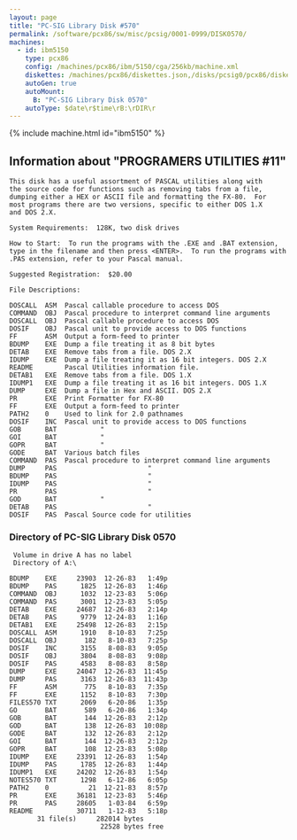 ```yaml
---
layout: page
title: "PC-SIG Library Disk #570"
permalink: /software/pcx86/sw/misc/pcsig/0001-0999/DISK0570/
machines:
  - id: ibm5150
    type: pcx86
    config: /machines/pcx86/ibm/5150/cga/256kb/machine.xml
    diskettes: /machines/pcx86/diskettes.json,/disks/pcsig0/pcx86/diskettes.json
    autoGen: true
    autoMount:
      B: "PC-SIG Library Disk 0570"
    autoType: $date\r$time\rB:\rDIR\r
---
```


{% include machine.html id="ibm5150" %}

## Information about "PROGRAMERS UTILITIES #11"

    This disk has a useful assortment of PASCAL utilities along with
    the source code for functions such as removing tabs from a file,
    dumping either a HEX or ASCII file and formatting the FX-80.  For
    most programs there are two versions, specific to either DOS 1.X
    and DOS 2.X.
    
    System Requirements:  128K, two disk drives
    
    How to Start:  To run the programs with the .EXE and .BAT extension,
    type in the filename and then press <ENTER>.  To run the programs with
    .PAS extension, refer to your Pascal manual.
    
    Suggested Registration:  $20.00
    
    File Descriptions:
    
    DOSCALL  ASM  Pascal callable procedure to access DOS
    COMMAND  OBJ  Pascal procedure to interpret command line arguments
    DOSCALL  OBJ  Pascal callable procedure to access DOS
    DOSIF    OBJ  Pascal unit to provide access to DOS functions
    FF       ASM  Output a form-feed to printer
    BDUMP    EXE  Dump a file treating it as 8 bit bytes
    DETAB    EXE  Remove tabs from a file. DOS 2.X
    IDUMP    EXE  Dump a file treating it as 16 bit integers. DOS 2.X
    README        Pascal Utilities information file.
    DETAB1   EXE  Remove tabs from a file. DOS 1.X
    IDUMP1   EXE  Dump a file treating it as 16 bit integers. DOS 1.X
    DUMP     EXE  Dump a file in Hex and ASCII. DOS 2.X
    PR       EXE  Print Formatter for FX-80
    FF       EXE  Output a form-feed to printer
    PATH2    0    Used to link for 2.0 pathnames
    DOSIF    INC  Pascal unit to provide access to DOS functions
    GOB      BAT           "
    GOI      BAT           "
    GOPR     BAT           "
    GODE     BAT  Various batch files
    COMMAND  PAS  Pascal procedure to interpret command line arguments
    DUMP     PAS                       "
    BDUMP    PAS                       "
    IDUMP    PAS                       "
    PR       PAS                       "
    GOD      BAT           "
    DETAB    PAS                       "
    DOSIF    PAS  Pascal Source code for utilities

### Directory of PC-SIG Library Disk 0570

     Volume in drive A has no label
     Directory of A:\

    BDUMP    EXE     23903  12-26-83   1:49p
    BDUMP    PAS      1825  12-26-83   1:46p
    COMMAND  OBJ      1032  12-23-83   5:06p
    COMMAND  PAS      3001  12-23-83   5:05p
    DETAB    EXE     24687  12-26-83   2:14p
    DETAB    PAS      9779  12-24-83   1:16p
    DETAB1   EXE     25498  12-26-83   2:15p
    DOSCALL  ASM      1910   8-10-83   7:25p
    DOSCALL  OBJ       182   8-10-83   7:25p
    DOSIF    INC      3155   8-08-83   9:05p
    DOSIF    OBJ      3804   8-08-83   9:08p
    DOSIF    PAS      4583   8-08-83   8:58p
    DUMP     EXE     24047  12-26-83  11:45p
    DUMP     PAS      3163  12-26-83  11:43p
    FF       ASM       775   8-10-83   7:35p
    FF       EXE      1152   8-10-83   7:30p
    FILES570 TXT      2069   6-20-86   1:35p
    GO       BAT       589   6-20-86   1:34p
    GOB      BAT       144  12-26-83   2:12p
    GOD      BAT       138  12-26-83  10:08p
    GODE     BAT       132  12-26-83   2:12p
    GOI      BAT       144  12-26-83   2:12p
    GOPR     BAT       108  12-23-83   5:08p
    IDUMP    EXE     23391  12-26-83   1:54p
    IDUMP    PAS      1785  12-26-83   1:44p
    IDUMP1   EXE     24202  12-26-83   1:54p
    NOTES570 TXT      1298   6-12-86   6:05p
    PATH2    0          21  12-21-83   8:57p
    PR       EXE     36181  12-23-83   5:46p
    PR       PAS     28605   1-03-84   6:59p
    README           30711   1-12-83   5:18p
           31 file(s)     282014 bytes
                           22528 bytes free
